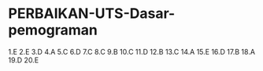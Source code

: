 # PERBAIKAN-UTS-Dasar-pemograman
1.E 
2.E 
3.D 
4.A 
5.C
6.D
7.C 
8.C 
9.B 
10.C
11.D 
12.B 
13.C 
14.A 
15.E 
16.D
17.B
18.A
19.D
20.E
